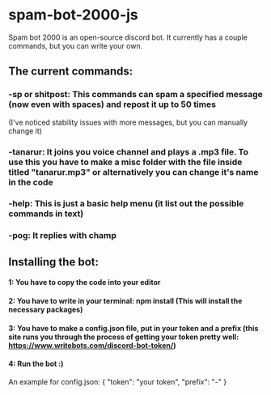 # spam-bot-2000-js
Spam bot 2000 is an open-source discord bot. It currently has a couple commands, but you can write your own.
## The current commands:
### -sp or shitpost: This commands can spam a specified message (now even with spaces) and repost it up to 50 times
(I've noticed stability issues with more messages, but you can manually change it)
### -tanarur: It joins you voice channel and plays a .mp3 file. To use this you have to make a misc folder with the file inside titled "tanarur.mp3" or alternatively you can change it's name in the code
### -help: This is just a basic help menu (it list out the possible commands in text)
### -pog: It replies with champ
## Installing the bot:
#### 1: You have to copy the code into your editor
#### 2: You have to write in your terminal: npm install (This will install the necessary packages)
#### 3: You have to make a config.json file, put in your token and a prefix (this site runs you through the process of getting your token pretty well: https://www.writebots.com/discord-bot-token/)
#### 4: Run the bot :)

An example for config.json:
{
    "token": "your token",
    "prefix": "-"
}

